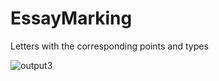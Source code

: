 # EssayMarking
 
 Letters with the corresponding points and types
 
 ![output3](https://user-images.githubusercontent.com/76905667/154759969-7cb5bda6-89dd-4401-bee0-828b7f20404e.png)

 
